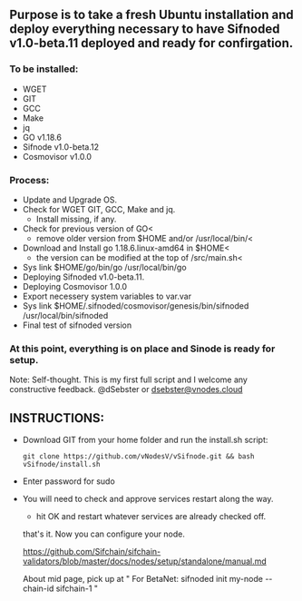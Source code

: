 ## Purpose is to take a fresh Ubuntu installation and deploy everything necessary to have Sifnoded v1.0-beta.11 deployed and ready for confirgation.



### To be installed:
- WGET
- GIT
- GCC
- Make
- jq
- GO v1.18.6
- Sifnode v1.0-beta.12
- Cosmovisor v1.0.0




### Process: 
   - Update and Upgrade OS. 
- Check for WGET GIT, GCC, Make and jq.
    - Install missing, if any. 
- Check for previous version of GO<
    - remove older version from $HOME and/or /usr/local/bin/<
- Download and Install go 1.18.6.linux-amd64 in $HOME<
    - the version can be modified at the top of /src/main.sh<
- Sys link $HOME/go/bin/go /usr/local/bin/go
- Deploying Sifnoded v1.0-beta.11.
- Deploying Cosmovisor 1.0.0
- Export necessery system variables to var.var
- Sys link $HOME/.sifnoded/cosmovisor/genesis/bin/sifnoded /usr/local/bin/sifnoded
- Final test of sifnoded version
  
### At this point, everything is on place and Sinode is ready for setup. 
 

Note: Self-thought. This is my first full script and I welcome any constructive feedback. @dSebster or dsebster@vnodes.cloud




## INSTRUCTIONS:
- Download GIT from your home folder and run the install.sh script:
   ```
   git clone https://github.com/vNodesV/vSifnode.git && bash vSifnode/install.sh
   ``` 
- Enter password for sudo
- You will need to check and approve services restart along the way. 
   - hit OK and restart whatever services are already checked off.
  
  that's it. Now you can configure your node. 
  
  https://github.com/Sifchain/sifchain-validators/blob/master/docs/nodes/setup/standalone/manual.md
  
  About mid page, pick up at " For BetaNet: sifnoded init my-node --chain-id sifchain-1 "
    
